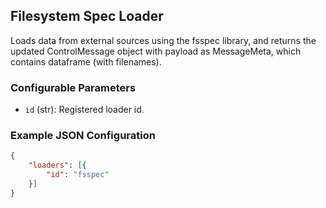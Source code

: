 <!--
SPDX-FileCopyrightText: Copyright (c) 2022-2023, NVIDIA CORPORATION & AFFILIATES. All rights reserved.
SPDX-License-Identifier: Apache-2.0

Licensed under the Apache License, Version 2.0 (the "License");
you may not use this file except in compliance with the License.
You may obtain a copy of the License at

http://www.apache.org/licenses/LICENSE-2.0

Unless required by applicable law or agreed to in writing, software
distributed under the License is distributed on an "AS IS" BASIS,
WITHOUT WARRANTIES OR CONDITIONS OF ANY KIND, either express or implied.
See the License for the specific language governing permissions and
limitations under the License.
-->

## Filesystem Spec Loader

Loads data from external sources using the fsspec library, and returns the updated ControlMessage object with payload as MessageMeta, which contains dataframe (with filenames).

### Configurable Parameters

- `id` (str): Registered loader id.

### Example JSON Configuration

```json
{
	"loaders": [{
		"id": "fsspec"
	}]
}
```
